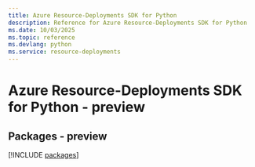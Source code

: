 ```yaml
---
title: Azure Resource-Deployments SDK for Python
description: Reference for Azure Resource-Deployments SDK for Python
ms.date: 10/03/2025
ms.topic: reference
ms.devlang: python
ms.service: resource-deployments
---
```

# Azure Resource-Deployments SDK for Python - preview
## Packages - preview
[!INCLUDE [packages](resource-deployments-index.md)]